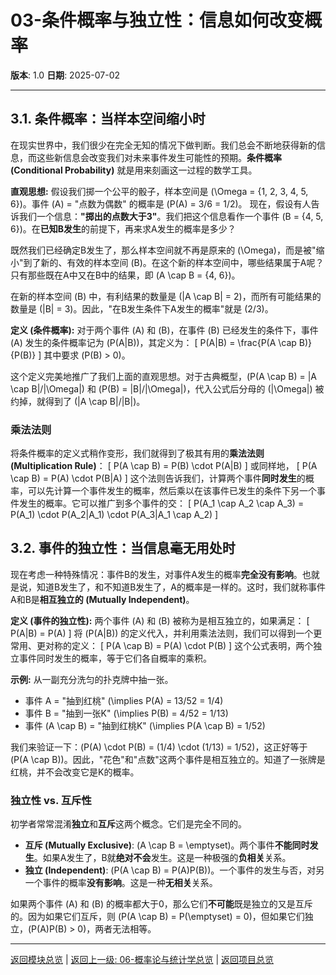 # 03-条件概率与独立性：信息如何改变概率

**版本**: 1.0
**日期**: 2025-07-02

---

## 3.1. 条件概率：当样本空间缩小时

在现实世界中，我们很少在完全无知的情况下做判断。我们总会不断地获得新的信息，而这些新信息会改变我们对未来事件发生可能性的预期。**条件概率 (Conditional Probability)** 就是用来刻画这一过程的数学工具。

**直观思想:**
假设我们掷一个公平的骰子，样本空间是 \(\Omega = \{1, 2, 3, 4, 5, 6\}\)。事件 \(A\) = "点数为偶数" 的概率是 \(P(A) = 3/6 = 1/2\)。
现在，假设有人告诉我们一个信息：**"掷出的点数大于3"**。我们把这个信息看作一个事件 \(B = \{4, 5, 6\}\)。在**已知B发生**的前提下，再来求A发生的概率是多少？

既然我们已经确定B发生了，那么样本空间就不再是原来的 \(\Omega\)，而是被"缩小"到了新的、有效的样本空间 \(B\)。在这个新的样本空间中，哪些结果属于A呢？只有那些既在A中又在B中的结果，即 \(A \cap B = \{4, 6\}\)。

在新的样本空间 \(B\) 中，有利结果的数量是 \(|A \cap B| = 2\)，而所有可能结果的数量是 \(|B| = 3\)。因此，"在B发生条件下A发生的概率"就是 \(2/3\)。

**定义 (条件概率):**
对于两个事件 \(A\) 和 \(B\)，在事件 \(B\) 已经发生的条件下，事件 \(A\) 发生的条件概率记为 \(P(A|B)\)，其定义为：
\[ P(A|B) = \frac{P(A \cap B)}{P(B)} \]
其中要求 \(P(B) > 0\)。

这个定义完美地推广了我们上面的直观思想。对于古典概型，\(P(A \cap B) = |A \cap B|/|\Omega|\) 和 \(P(B) = |B|/|\Omega|\)，代入公式后分母的 \(|\Omega|\) 被约掉，就得到了 \(|A \cap B|/|B|\)。

### 乘法法则

将条件概率的定义式稍作变形，我们就得到了极其有用的**乘法法则 (Multiplication Rule)**：
\[ P(A \cap B) = P(B) \cdot P(A|B) \]
或同样地，
\[ P(A \cap B) = P(A) \cdot P(B|A) \]
这个法则告诉我们，计算两个事件**同时发生**的概率，可以先计算一个事件发生的概率，然后乘以在该事件已发生的条件下另一个事件发生的概率。它可以推广到多个事件的交：
\[ P(A_1 \cap A_2 \cap A_3) = P(A_1) \cdot P(A_2|A_1) \cdot P(A_3|A_1 \cap A_2) \]

## 3.2. 事件的独立性：当信息毫无用处时

现在考虑一种特殊情况：事件B的发生，对事件A发生的概率**完全没有影响**。也就是说，知道B发生了，和不知道B发生了，A的概率是一样的。这时，我们就称事件A和B是**相互独立的 (Mutually Independent)**。

**定义 (事件的独立性):**
两个事件 \(A\) 和 \(B\) 被称为是相互独立的，如果满足：
\[ P(A|B) = P(A) \]
将 \(P(A|B)\) 的定义代入，并利用乘法法则，我们可以得到一个更常用、更对称的定义：
\[ P(A \cap B) = P(A) \cdot P(B) \]
这个公式表明，两个独立事件同时发生的概率，等于它们各自概率的乘积。

**示例:**
从一副充分洗匀的扑克牌中抽一张。

- 事件 A = "抽到红桃" \(\implies P(A) = 13/52 = 1/4\)
- 事件 B = "抽到一张K" \(\implies P(B) = 4/52 = 1/13\)
- 事件 \(A \cap B\) = "抽到红桃K" \(\implies P(A \cap B) = 1/52\)

我们来验证一下：\(P(A) \cdot P(B) = (1/4) \cdot (1/13) = 1/52\)，这正好等于 \(P(A \cap B)\)。因此，"花色"和"点数"这两个事件是相互独立的。知道了一张牌是红桃，并不会改变它是K的概率。

### 独立性 vs. 互斥性

初学者常常混淆**独立**和**互斥**这两个概念。它们是完全不同的。

- **互斥 (Mutually Exclusive)**: \(A \cap B = \emptyset\)。两个事件**不能同时发生**。如果A发生了，B就**绝对不会**发生。这是一种极强的**负相关**关系。
- **独立 (Independent)**: \(P(A \cap B) = P(A)P(B)\)。一个事件的发生与否，对另一个事件的概率**没有影响**。这是一种**无相关**关系。

如果两个事件 \(A\) 和 \(B\) 的概率都大于0，那么它们**不可能**既是独立的又是互斥的。因为如果它们互斥，则 \(P(A \cap B) = P(\emptyset) = 0\)，但如果它们独立，\(P(A)P(B) > 0\)，两者无法相等。

---
[返回模块总览](./00-模块总览.md) | [返回上一级: 06-概率论与统计学总览](../00-06-概率论与统计学总览.md) | [返回项目总览](../../09-项目总览/00-项目总览.md)
